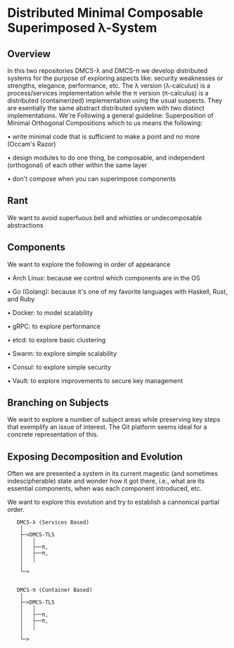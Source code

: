 # Distributed Minimal Composable Superimposed λ-System 

## Overview
In this two repositories DMCS-λ and DMCS-π we develop distributed systems for the purpose of exploring aspects like: security weaknesses or strengths, elegance, performance, etc.
The λ version (λ-calculus) is a process/services implementation while the π version (π-calculus) is a distributed (containerized) implementation using the usual suspects.
They are esentially the same abstract distributed system with two distinct implementations. 
We're Following a general guideline: Superposition of Minimal Orthogonal Compositions which to us means the following:

• write minimal code that is sufficient to make a point and no more (Occam's Razor)

• design modules to do one thing, be composable, and independent (orthogonal) of each other within the same layer

• don't compose when you can superimpose components


## Rant
We want to avoid superfuous bell and whistles or undecomposable abstractions


## Components
We want to explore the following in order of appearance

• Arch Linux: because we control which components are in the OS      

• Go (Golang): because it's one of my favorite languages with Haskell, Rust, and Ruby

• Docker: to model scalability

• gRPC: to explore performance 

• etcd: to explore basic clustering 

• Swarm: to explore simple scalability

• Consul: to explore simple security 

• Vault: to explore improvements to secure key management


## Branching on Subjects 
We want to explore a number of subject areas while preserving key steps that exemplify an issue of interest. 
The Git platform seems ideal for a concrete representation of this. 

## Exposing Decomposition and Evolution 
Often we are presented a system in its current magestic (and sometimes indescipherable) state and wonder how it got there, 
i.e., what are its essential components, when was each component introduced, etc. 

We want to explore this evolution and try to establish a cannonical partial order.  


       DMCS-λ (Services Based)
        │   
        ├─>DMCS-TLS 
        │   │ 
        │   ├──π,
        │   ├──π,
        │   │
        │
        └─>


       DMCS-π (Container Based)
        │   
        ├─>DMCS-TLS 
        │   │ 
        │   ├──π,
        │   ├──π,
        │   │
        │
        └─>


